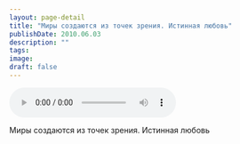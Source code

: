 ```yaml
---
layout: page-detail
title: "Миры создаются из точек зрения. Истинная любовь"
publishDate: 2010.06.03
description: ""
tags:
image:
draft: false
---
```


<audio title="2010.06.03 - Миры создаются из точек зрения. Истинная любовь.mp3" src="https://filer-api.advayta.org/v1.0/public/files/75164" controls=""></audio>

 Миры создаются из точек зрения. Истинная любовь 

  
